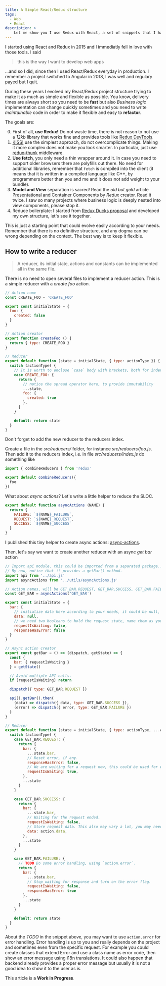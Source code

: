 ```yaml
---
title: A Simple React/Redux structure
tags:
  - Web
  - React
description: >
    Let me show you I use Redux with React, a set of snippets that I have polished during the last few years to achieve a simplified and flexible structure that is easy to understand also for beginners.
---
```


I started using React and Redux in 2015 and I immediatly fell in love with those tools. I said

> this is the way I want to develop web apps

...and so I did, since then I used React/Redux everyday in production. I remember a project switched to Angular in 2018, I was well and regulary payed but I quit.

During these years I evolved my React/Redux project structure trying to make it as much as simple and flexible as possible. You know, delivery times are always short so you need to be **fast** but also *Business logic* implementation can change quickly sometimes and you need to write *maintainable* code in order to make it flexible and easy to **refactor**.

The goals are:

0. First of all, **use Redux!** Do not waste time, there is not reason to not use a *12kb* library that works fine and provides tools like [Redux DevTools](https://chrome.google.com/webstore/detail/redux-devtools/lmhkpmbekcpmknklioeibfkpmmfibljd).
1. [KISS!](https://en.wikipedia.org/wiki/KISS_principle) use the simplest approach, do not overcomplicate things. Making it more complex does not make you look smarter. In particular, just use [redux-thunk](https://github.com/reduxjs/redux-thunk) middleware.
2. **Use fetch**, you only need a thin wrapper around it. In case you need to support older browsers there are polyfills out there. No need for additional libraries, remember that `fetch` is compiled into the client (it means that it is written in a compiled language like C++, by programmers better than you and me and it does not add weight to your bundle).
3. **Model and View** separation is sacred! Read the *old but gold* article [Presentational and Container Components](https://medium.com/@dan_abramov/smart-and-dumb-components-7ca2f9a7c7d0) by *Redux* creator. Read it twice. I saw so many projects where business logic is deeply nested into view components, please stop it.
4. Reduce boilerplate: I started from [Redux Ducks proposal](https://github.com/erikras/ducks-modular-redux) and developed my own structure, let's see it together.

<div class="paper info">
This is just a starting point that could evolve easily according to your needs. Remember that there is no definitive structure, and any dogma can be wrong depending on the context. The best way is to keep it flexible.
</div>

## How to write a reducer

> A reducer, its initial state, actions and constants can be implemented all in the same file.

There is no need to open several files to implement a reducer action.
This is a simple reducer with a *create foo* action.

```javascript
// Action name
const CREATE_FOO = 'CREATE_FOO'

export const initialState = {
  foo: {
    created: false
  }
}

// Action creator
export function createFoo () {
  return { type: CREATE_FOO }
}

// Reducer
export default function (state = initialState, { type: actionType }) {
  switch (actionType) {
    // It is worth to enclose `case` body with brackets, both for indentation and scope.
    case CREATE_FOO: {
      return {
        // notice the spread operator here, to provide immutability
        ...state,
        foo: {
          created: true
        },
      }
    }

    default: return state
  }
}
```

<div class="paper warning">
  Don't forget to add the new reducer to the reducers index.
</div>

Create a file in the *src/reducers/* folder, for instance *src/reducers/foo.js*. Then add it to the reducers index, i.e. in file *src/reducers/index.js* do something like

```javascript
import { combineReducers } from 'redux'

export default combineReducers({
  foo
})
```

What about *async actions*? Let's write a little helper to reduce the SLOC.

```javascript
export default function asyncActions (NAME) {
  return {
    FAILURE: `${NAME}_FAILURE`,
    REQUEST: `${NAME}_REQUEST`,
    SUCCESS: `${NAME}_SUCCESS`
  }
}
```

<div class="paper info">
  I published this tiny helper to create async actions: <a href="http://g14n.info/async-actions">async-actions</a>.
</div>

Then, let's say we want to create another reducer with an async *get bar* action

```javascript
// Import api module, this could be imported from a separated package... more about this topic later.
// By now, notice that it provides a getBar() method.
import api from '../api.js'
import asyncActions from '../utils/asyncActions.js'

// Action names, will be GET_BAR.REQUEST, GET_BAR.SUCCESS, GET_BAR.FAILURE
const GET_BAR = asyncActions('GET_BAR')

export const initialState = {
  bar: {
    // initialize data here according to your needs, it could be null, an empty list, etc...
    data: null,
    // we need two booleans to hold the request state, name them as you like.
    requestIsWaiting: false,
    responseHasError: false
  }
}

// Async action creator
export const getBar = () => (dispatch, getState) => {
  const {
    bar: { requestIsWaiting }
  } = getState()

  // Avoid multiple API calls.
  if (requestIsWaiting) return

  dispatch({ type: GET_BAR.REQUEST })

  api().getBar().then(
    (data) => dispatch({ data, type: GET_BAR.SUCCESS }),
    (error) => dispatch({ error, type: GET_BAR.FAILURE })
  )
}

// Reducer
export default function (state = initialState, { type: actionType, ...action }) {
  switch (actionType) {
    case GET_BAR.REQUEST: {
      return {
        bar: {
          ...state.bar,
          // Reset error, if any.
          responseHasError: false,
          // We are waiting for a request now, this could be used for example to show a spinner in a button.
          requestIsWaiting: true,
        },
        ...state
      }
    }

    case GET_BAR.SUCCESS: {
      return {
        bar: {
          ...state.bar,
          // Waiting for the request ended.
          requestIsWaiting: false,
          // Store request data. This also may vary a lot, you may need to use some ES6 function here.
          data: action.data,
        },
        ...state
      }
    }

    case GET_BAR.FAILURE: {
      // TODO Do some error handling, using `action.error`.
      return {
        bar: {
          ...state.bar,
          // Stop waiting for response and turn on the error flag.
          requestIsWaiting: false,
          responseHasError: true
        },
        ...state
      }
    }

    default: return state
  }
}
```

About the *TODO* in the snippet above, you may want to use `action.error` for error handling.
Error handling is up to you and really depends on the project and sometimes even from the specific request.
For example you could create classes that extend Error and use a class name as error code,
then show an error message using i18n translations.
It could also happen that backend already provides a proper error message but
usually it is not a good idea to show it to the user as is.

<div class="paper info">
This article is a <b>Work in Progress</b>.
<!-- TODO define api.js, optionally in a separated package, it can be typed and contains endpoints, errors etc. -->
<!-- TODO containers, i.e. pages and components -->
<!-- TODO middlewares, reducer actions can be exported, localstorage middleware example -->
</div>
